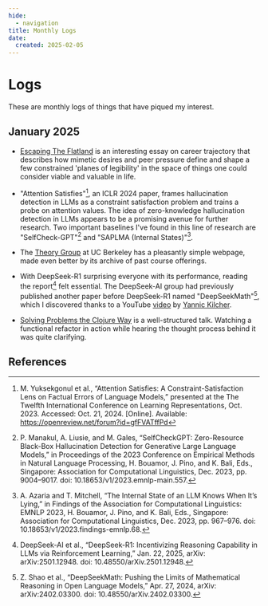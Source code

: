 ```yaml
---
hide:
  - navigation
title: Monthly Logs
date:
  created: 2025-02-05
---
```


# Logs

These are monthly logs of things that have piqued my interest.

## January 2025

* [Escaping The Flatland](https://space.ong.ac/escaping-flatland) is an interesting essay on career trajectory that describes how mimetic desires and peer pressure define and shape a few constrained 'planes of legibility' in the space of things one could consider viable and valuable in life.

* "Attention Satisfies"[^1], an ICLR 2024 paper, frames hallucination detection in LLMs as a constraint satisfaction problem and trains a probe on attention values. The idea of zero-knowledge hallucination detection in LLMs appears to be a promising avenue for further research. Two important baselines I've found in this line of research are "SelfCheck-GPT"[^2] and "SAPLMA (Internal States)"[^3].

* The [Theory Group](http://theory.cs.berkeley.edu/) at UC Berkeley has a pleasantly simple webpage, made even better by its archive of past course offerings.

* With DeepSeek-R1 surprising everyone with its performance, reading the report[^4] felt essential. The DeepSeek-AI group had previously published another paper before DeepSeek-R1 named "DeepSeekMath"[^5], which I discovered thanks to a YouTube [video](https://youtu.be/bAWV_yrqx4w?si=nZsZmd7WKXyYIbwQ) by [Yannic Kilcher](https://www.youtube.com/@YannicKilcher).

* [Solving Problems the Clojure Way](https://youtu.be/vK1DazRK_a0?si=ueiXAR_87ctyeAWK) is a well-structured talk. Watching a functional refactor in action while hearing the thought process behind it was quite clarifying.

## References
[^1]: M. Yuksekgonul et al., “Attention Satisfies: A Constraint-Satisfaction Lens on Factual Errors of Language Models,” presented at the The Twelfth International Conference on Learning Representations, Oct. 2023. Accessed: Oct. 21, 2024. [Online]. Available: https://openreview.net/forum?id=gfFVATffPd
[^2]: P. Manakul, A. Liusie, and M. Gales, “SelfCheckGPT: Zero-Resource Black-Box Hallucination Detection for Generative Large Language Models,” in Proceedings of the 2023 Conference on Empirical Methods in Natural Language Processing, H. Bouamor, J. Pino, and K. Bali, Eds., Singapore: Association for Computational Linguistics, Dec. 2023, pp. 9004–9017. doi: 10.18653/v1/2023.emnlp-main.557.
[^3]: A. Azaria and T. Mitchell, “The Internal State of an LLM Knows When It’s Lying,” in Findings of the Association for Computational Linguistics: EMNLP 2023, H. Bouamor, J. Pino, and K. Bali, Eds., Singapore: Association for Computational Linguistics, Dec. 2023, pp. 967–976. doi: 10.18653/v1/2023.findings-emnlp.68.
[^4]: DeepSeek-AI et al., “DeepSeek-R1: Incentivizing Reasoning Capability in LLMs via Reinforcement Learning,” Jan. 22, 2025, arXiv: arXiv:2501.12948. doi: 10.48550/arXiv.2501.12948.
[^5]: Z. Shao et al., “DeepSeekMath: Pushing the Limits of Mathematical Reasoning in Open Language Models,” Apr. 27, 2024, arXiv: arXiv:2402.03300. doi: 10.48550/arXiv.2402.03300.
